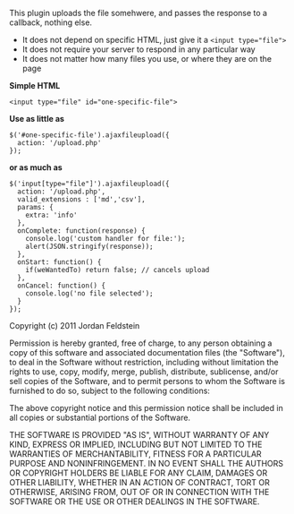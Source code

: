 This plugin uploads the file somehwere, and passes the
response to a callback, nothing else. 

- It does not depend on specific HTML, just give it a `<input type="file">`
- It does not require your server to respond in any particular way
- It does not matter how many files you use, or where they are on the page

**Simple HTML**

    <input type="file" id="one-specific-file">

**Use as little as**

    $('#one-specific-file').ajaxfileupload({
      action: '/upload.php'
    });

**or as much as**

    $('input[type="file"]').ajaxfileupload({
      action: '/upload.php',
      valid_extensions : ['md','csv'],
      params: {
        extra: 'info'
      },
      onComplete: function(response) {
        console.log('custom handler for file:');
        alert(JSON.stringify(response));
      },
      onStart: function() {
        if(weWantedTo) return false; // cancels upload
      },
      onCancel: function() {
        console.log('no file selected');
      }
    });


Copyright (c) 2011 Jordan Feldstein

Permission is hereby granted, free of charge, to any person obtaining a copy of this software and associated documentation files (the "Software"), to deal in the Software without restriction, including without limitation the rights to use, copy, modify, merge, publish, distribute, sublicense, and/or sell copies of the Software, and to permit persons to whom the Software is furnished to do so, subject to the following conditions:

The above copyright notice and this permission notice shall be included in all copies or substantial portions of the Software.

THE SOFTWARE IS PROVIDED "AS IS", WITHOUT WARRANTY OF ANY KIND, EXPRESS OR IMPLIED, INCLUDING BUT NOT LIMITED TO THE WARRANTIES OF MERCHANTABILITY, FITNESS FOR A PARTICULAR PURPOSE AND NONINFRINGEMENT. IN NO EVENT SHALL THE AUTHORS OR COPYRIGHT HOLDERS BE LIABLE FOR ANY CLAIM, DAMAGES OR OTHER LIABILITY, WHETHER IN AN ACTION OF CONTRACT, TORT OR OTHERWISE, ARISING FROM, OUT OF OR IN CONNECTION WITH THE SOFTWARE OR THE USE OR OTHER DEALINGS IN THE SOFTWARE.
